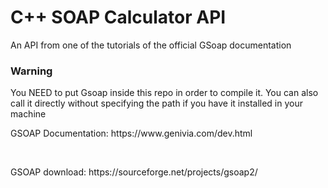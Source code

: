 # C++ SOAP Calculator API
<p>An API from one of the tutorials of the official GSoap documentation</p>

### Warning
<p>You NEED to put Gsoap inside this repo in order to compile it. You can also call it directly without specifying the path if you have it installed in your machine</p>

<p>GSOAP Documentation: https://www.genivia.com/dev.html</p><br>
<p>GSOAP download: https://sourceforge.net/projects/gsoap2/</p>